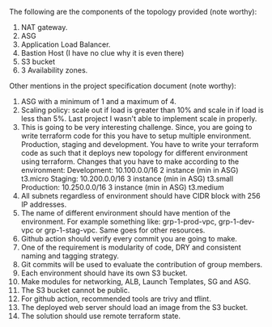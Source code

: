 The following are the components of the topology provided (note worthy):
1. NAT gateway.
2. ASG
3. Application Load Balancer.
4. Bastion Host (I have no clue why it is even there)
5. S3 bucket 
6. 3 Availability zones.

Other mentions in the project specification document (note worthy):
1. ASG with a minimum of 1 and a maximum of 4.
2. Scaling policy: scale out if load is greater than 10% and scale in if load is less than 5%. Last project I wasn't able to implement scale in properly.
3. This is going to be very interesting challenge. Since, you are going to write terraform code for this you have to setup multiple environment. Production, staging and development. You have to write your terraform code as such that it deploys new topology for different environment using terraform.
Changes that you have to make according to the environment:
Development:        10.100.0.0/16           2 instance (min in ASG)          t3.micro 
Staging:            10.200.0.0/16           3 instance (min in ASG)          t3.small
Production:         10.250.0.0/16           3 instance (min in ASG)          t3.medium
5. All subnets regardless of environment should have CIDR block with 256 IP addresses.
6. The name of different environment should have mention of the environment. For example something like: grp-1-prod-vpc, grp-1-dev-vpc or grp-1-stag-vpc. Same goes for other resources.
7. Github action should verify every commit you are going to make.
8. One of the requirement is modularity of code, DRY and consistent naming and tagging strategy.
9. Git commits will be used to evaluate the contribution of group members.
10. Each environment should have its own S3 bucket.
11. Make modules for networking, ALB, Launch Templates, SG and ASG.
12. The S3 bucket cannot be public.
13. For github action, recommended tools are trivy and tflint.
14. The deployed web server should load an image from the S3 bucket.
15. The solution should use remote terraform state.